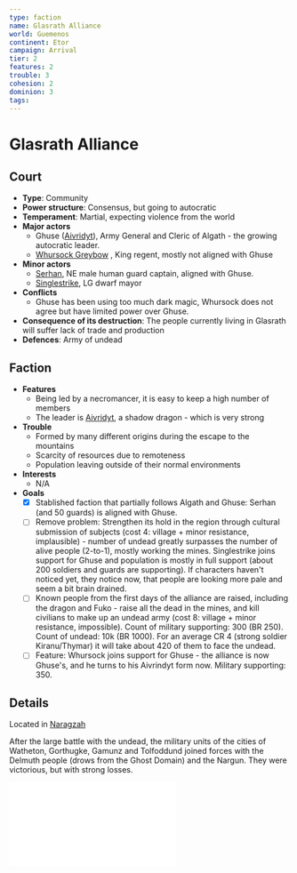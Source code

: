 ```yaml
---
type: faction
name: Glasrath Alliance
world: Guemenos
continent: Etor
campaign: Arrival
tier: 2
features: 2
trouble: 3
cohesion: 2
dominion: 3
tags: 
---
```


# Glasrath Alliance

## Court

- **Type**: Community
- **Power structure**: Consensus, but going to autocratic
- **Temperament**: Martial, expecting violence from the world
- **Major actors**
	- Ghuse ([Aivridyt](../npcs/aivridyt.md)), Army General and Cleric of Algath - the growing autocratic leader.
	- [Whursock Greybow](../npcs/whursock.md) , King regent, mostly not aligned with Ghuse
- **Minor actors**
	- [Serhan](https://docs.google.com/document/d/1E1a8Qd9eC7hKfJ8XC7YYTahPCcnoS9vmBUqRhX27rSI/edit#bookmark=id.ou4baxkvl1n1), NE male human guard captain, aligned with Ghuse. 
	- [Singlestrike](https://docs.google.com/document/d/1E1a8Qd9eC7hKfJ8XC7YYTahPCcnoS9vmBUqRhX27rSI/edit#bookmark=id.jysa5ovdkfk5), LG dwarf mayor
- **Conflicts**
	- Ghuse has been using too much dark magic, Whursock does not agree but have limited power over Ghuse.
- **Consequence of its destruction**: The people currently living in Glasrath will suffer lack of trade and production
- **Defences**: Army of undead

## Faction

- **Features**
	- Being led by a necromancer, it is easy to keep a high number of members
	- The leader is [Aivridyt](../npcs/aivridyt.md), a shadow dragon - which is very strong
- **Trouble**
	- Formed by many different origins during the escape to the mountains
	- Scarcity of resources due to remoteness
	- Population leaving outside of their normal environments
- **Interests**
	- N/A
- **Goals**
	- [x] Stablished faction that partially follows Algath and Ghuse: Serhan (and 50 guards) is aligned with Ghuse. 
	- [ ] Remove problem: Strengthen its hold in the region through cultural submission of subjects (cost 4: village + minor resistance, implausible) - number of undead greatly surpasses the number of alive people (2-to-1), mostly working the mines. Singlestrike joins support for Ghuse and population is mostly in full support (about 200 soldiers and guards are supporting). If characters haven't noticed yet, they notice now, that people are looking more pale and seem a bit brain drained.
	- [ ] Known people from the first days of the alliance are raised, including the dragon and Fuko - raise all the dead in the mines, and kill civilians to make up an undead army (cost 8: village + minor resistance, impossible). Count of military supporting: 300 (BR 250). Count of undead: 10k (BR 1000). For an average CR 4 (strong soldier Kiranu/Thymar) it will take about 420 of them to face the undead.
	- [ ] Feature: Whursock joins support for Ghuse - the alliance is now Ghuse's, and he turns to his Aivrindyt form now. Military supporting: 350.

## Details

Located in [Naragzah](../context/realms.md#Naragzah)

After the large battle with the undead, the military units of the cities of Watheton, Gorthugke, Gamunz and Tolfoddund joined forces with the Delmuth people (drows from the Ghost Domain) and the Nargun. They were victorious, but with strong losses.

![Alliance](../context/abridged.md#Alliance)
